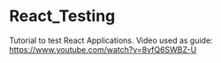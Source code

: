# React_Testing
Tutorial to test React Applications. Video used as guide: https://www.youtube.com/watch?v=8vfQ6SWBZ-U
